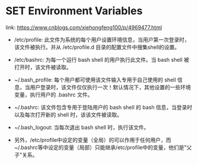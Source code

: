 # SET Environment Variables

link: https://www.cnblogs.com/xiehongfeng100/p/4969477.html

* /etc/profile: 此文件为系统的每个用户设置环境信息，当用户第一次登录时，该文件被执行。并从 /etc/profile.d 目录的配置文件中搜集shell的设置。

* /etc/bashrc: 为每一个运行 bash shell 的用户执行此文件。当 bash shell 被打开时，该文件被读取。

* ~/.bash_profile: 每个用户都可使用该文件输入专用于自己使用的 shell 信息，当用户登录时，该文件仅仅执行一次！默认情况下，其他设置的一些环境变量，执行用户的 .bashrc 文件。

* ~/.bashrc: 该文件包含专用于登陆用户的 bash shell 的 bash 信息，当登录时以及每次打开新的 shell 时，该该文件被读取。

* ~/.bash_logout: 当每次退出 bash shell 时，执行该文件。

* 另外，/etc/profile中设定的变量（全局）的可以作用于任何用户，而~/.bashrc等中设定的变量（局部）只能继承/etc/profile中的变量，他们是"父子"关系。

